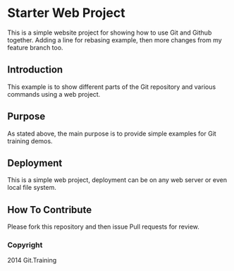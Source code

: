 # Starter Web Project

This is a simple website project for
showing how to use Git and Github together.
Adding a line for rebasing example, then
more changes from my feature branch too.

## Introduction

This example is to show different parts
of the Git repository and various commands 
using a web project.

## Purpose

As stated above, the main purpose is to
provide simple examples for Git training
demos.

## Deployment

This is a simple web project, deployment 
can be on any web server or even local file system.

## How To Contribute

Please fork this repository and then issue Pull requests for review.

### Copyright

2014 Git.Training